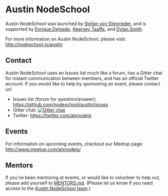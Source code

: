 # Austin NodeSchool #

Austin NodeSchool was launched by [Stefan von Ellenrieder](https://twitter.com/stefanmve), and is supported by [Enrique Delgado](https://twitter.com/enriquedelgado), [Kearney Taaffe](https://twitter.com/k_taaffe), and [Dylan Smith](https://twitter.com/dylants).

For more information on Austin NodeSchool, please visit: http://nodeschool.io/austin

## Contact ##

Austin NodeSchool uses an Issues list much like a forum, has a Gitter chat for instant communication between members, and has an official Twitter account. If you would like to help by sponsoring an event, please contact us!

*   Issues list (forum for question/answer): https://github.com/nodeschool/austin/issues
*   Gitter chat: [![Gitter chat](https://badges.gitter.im/nodeschool/austin.png)](https://gitter.im/nodeschool/austin)
*   Twitter: https://twitter.com/atxnodejs

## Events ##

For information on upcoming events, checkout our Meetup page: http://www.meetup.com/atxnodejs/

## Mentors ##

If you've been mentoring at events, or would like to volunteer to help out, please add yourself to [MENTORS.md](https://github.com/nodeschool/austin/blob/master/MENTORS.md). (Please let us know if you need access to the [Austin NodeSchool team](https://github.com/orgs/nodeschool/teams/austin).)
